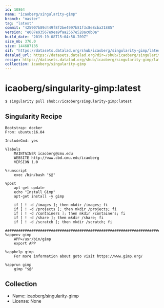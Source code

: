 ```yaml
---
id: 10864
name: "icaoberg/singularity-gimp"
branch: "master"
tag: "latest"
commit: "425907b89d449f8f2be4997b81f3c8e8cba21885"
version: "e087e93567e9ea9faa2567e528ac0b0a"
build_date: "2019-10-08T15:04:58.709Z"
size_mb: 376.0
size: 144687135
sif: "https://datasets.datalad.org/shub/icaoberg/singularity-gimp/latest/2019-10-08-425907b8-e087e935/e087e93567e9ea9faa2567e528ac0b0a.sif"
datalad_url: https://datasets.datalad.org?dir=/shub/icaoberg/singularity-gimp/latest/2019-10-08-425907b8-e087e935/
recipe: https://datasets.datalad.org/shub/icaoberg/singularity-gimp/latest/2019-10-08-425907b8-e087e935/Singularity
collection: icaoberg/singularity-gimp
---
```


# icaoberg/singularity-gimp:latest

```bash
$ singularity pull shub://icaoberg/singularity-gimp:latest
```

## Singularity Recipe

```singularity
Bootstrap: docker
From: ubuntu:16.04

IncludeCmd: yes

%labels
    MAINTAINER icaoberg@cmu.edu
    WEBSITE http://www.cbd.cmu.edu/icaoberg
    VERSION 1.0

%runscript
    exec /bin/bash "$@"

%post
    apt-get update
    echo "Install Gimp"
    apt-get install -y gimp

    if [ ! -d /images ]; then mkdir /images; fi
    if [ ! -d /projects ]; then mkdir /projects; fi
    if [ ! -d /containers ]; then mkdir /containers; fi
    if [ ! -d /share ]; then mkdir /share; fi
    if [ ! -d /scratch ]; then mkdir /scratch; fi

####################################################################################
%appenv gimp
    APP=/usr/bin/gimp
    export APP

%apphelp gimp
    For more information about goto visit https://www.gimp.org/

%apprun gimp
    gimp "$@"
```

## Collection

 - Name: [icaoberg/singularity-gimp](https://github.com/icaoberg/singularity-gimp)
 - License: None

